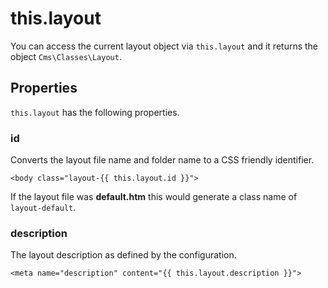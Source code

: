 # this.layout

You can access the current layout object via `this.layout` and it returns the object `Cms\Classes\Layout`.

## Properties

`this.layout` has the following properties.

### id

Converts the layout file name and folder name to a CSS friendly identifier.

    <body class="layout-{{ this.layout.id }}">

If the layout file was **default.htm** this would generate a class name of `layout-default`.

### description

The layout description as defined by the configuration.

    <meta name="description" content="{{ this.layout.description }}">

